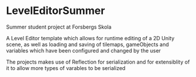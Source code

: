 # LevelEditorSummer
Summer student project at Forsbergs Skola

A Level Editor template which allows for runtime editing of a 2D Unity scene,
as well as loading and saving of tilemaps, gameObjects and variables which have been configured and changed by the user

The projects makes use of Reflection for serialization and for extensiblity of it to allow more types of varables to be serialized
